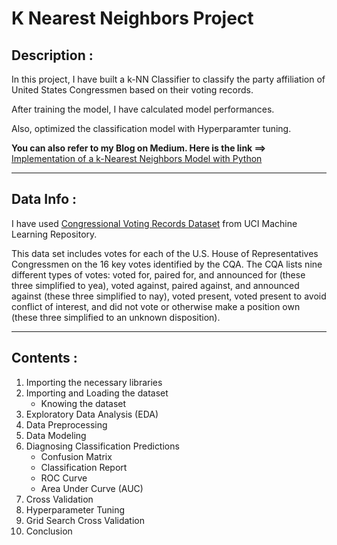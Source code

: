 # K Nearest Neighbors Project

## Description :
In this project, I have built a k-NN Classifier to classify the party affiliation of United States Congressmen based on their voting records.

After training the model, I have calculated model performances.

Also, optimized the classification model with Hyperparamter tuning.

**You can also refer to my Blog on Medium. Here is the link ==>** [Implementation of a k-Nearest Neighbors Model with Python](https://python.plainenglish.io/implementation-of-a-k-nearest-neighbors-model-with-python-85ad4b8d64e7)

---
## Data Info :
I have used [Congressional Voting Records Dataset](https://archive.ics.uci.edu/ml/datasets/congressional+voting+records) from UCI Machine Learning Repository.

This data set includes votes for each of the U.S. House of Representatives Congressmen on the 16 key votes identified by the CQA. The CQA lists nine different types of votes: voted for, paired for, and announced for (these three simplified to yea), voted against, paired against, and announced against (these three simplified to nay), voted present, voted present to avoid conflict of interest, and did not vote or otherwise make a position own (these three simplified to an unknown disposition).

---
## Contents :
1. Importing the necessary libraries
2. Importing and Loading the dataset
    - Knowing the dataset
3. Exploratory Data Analysis (EDA)
4. Data Preprocessing
5. Data Modeling
6. Diagnosing Classification Predictions
    - Confusion Matrix
    - Classification Report
    - ROC Curve
    - Area Under Curve (AUC)
7. Cross Validation
8. Hyperparameter Tuning
9. Grid Search Cross Validation
10. Conclusion
